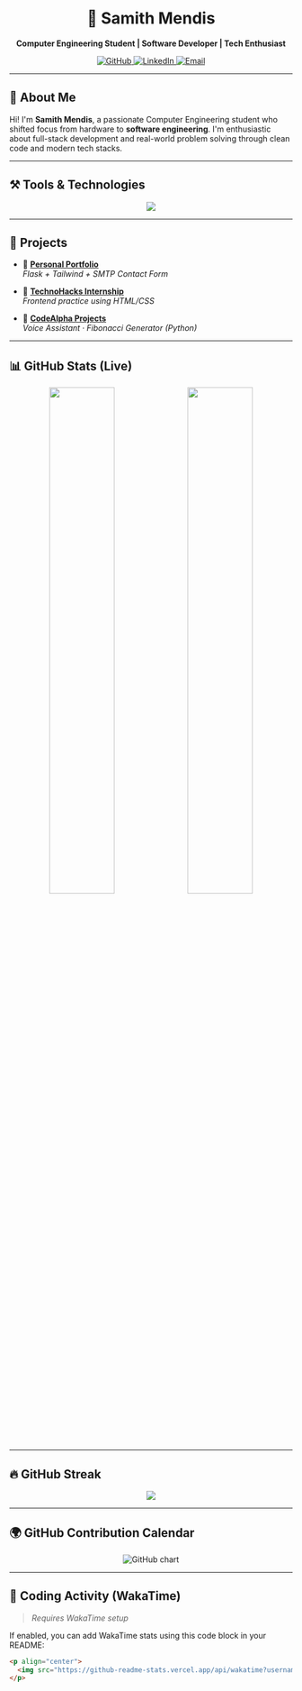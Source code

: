 <h1 align="center">🚀 Samith Mendis</h1>

<p align="center">
  <b>Computer Engineering Student | Software Developer | Tech Enthusiast</b>
</p>

<p align="center">
  <a href="https://github.com/dsamithmendis" target="_blank">
    <img src="https://img.shields.io/github/followers/dsamithmendis?label=Follow&style=social" alt="GitHub">
  </a>
  <a href="https://linkedin.com/in/dsamithmendis" target="_blank">
    <img src="https://img.shields.io/badge/LinkedIn-Connect-blue?logo=linkedin" alt="LinkedIn">
  </a>
  <a href="mailto:samithmendis.01@gmail.com" target="_blank">
    <img src="https://img.shields.io/badge/Email-samithmendis.01@gmail.com-red?logo=gmail&logoColor=white" alt="Email">
  </a>
</p>

---

## 🧠 About Me

Hi! I'm **Samith Mendis**, a passionate Computer Engineering student who shifted focus from hardware to **software engineering**. I'm enthusiastic about full-stack development and real-world problem solving through clean code and modern tech stacks.

---

## ⚒️ Tools & Technologies

<p align="center">
  <img src="https://skillicons.dev/icons?i=python,flask,html,css,tailwind,js,ts,git,github,figma" />
</p>

---

## 🚀 Projects

- 🔹 [**Personal Portfolio**](https://github.com/dsamithmendis/www.dsamithmendis.com)  
  *Flask + Tailwind + SMTP Contact Form*

- 🔹 [**TechnoHacks Internship**](https://github.com/dsamithmendis?tab=repositories&q=TechnoHacks)  
  *Frontend practice using HTML/CSS*

- 🔹 [**CodeAlpha Projects**](https://github.com/dsamithmendis?tab=repositories&q=CodeAlpha)  
  *Voice Assistant · Fibonacci Generator (Python)*

---

## 📊 GitHub Stats (Live)

<p align="center">
  <img src="https://github-readme-stats.vercel.app/api?username=dsamithmendis&show_icons=true&theme=radical" width="48%" />
  <img src="https://github-readme-stats.vercel.app/api/top-langs/?username=dsamithmendis&layout=compact&theme=radical" width="48%" />
</p>

---

## 🔥 GitHub Streak

<p align="center">
  <img src="https://streak-stats.demolab.com?user=dsamithmendis&theme=radical&hide_border=false" />
</p>

---

## 🌍 GitHub Contribution Calendar

<p align="center">
  <img src="https://ghchart.rshah.org/31c48f/dsamithmendis" alt="GitHub chart" />
</p>

---

## 🧠 Coding Activity (WakaTime)

> _Requires WakaTime setup_

If enabled, you can add WakaTime stats using this code block in your README:

```markdown
<p align="center">
  <img src="https://github-readme-stats.vercel.app/api/wakatime?username=your_wakatime_username&theme=radical" />
</p>
